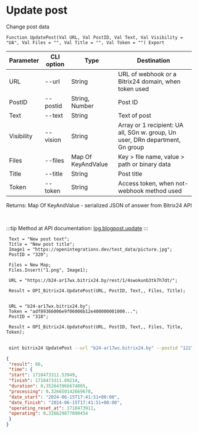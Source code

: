 ﻿---
sidebar_position: 2
---

# Update post
 Change post data



`Function UpdatePost(Val URL, Val PostID, Val Text, Val Visibility = "UA", Val Files = "", Val Title = "", Val Token = "") Export`

 | Parameter | CLI option | Type | Destination |
 |-|-|-|-|
 | URL | --url | String | URL of webhook or a Bitrix24 domain, when token used |
 | PostID | --postid | String, Number | Post ID |
 | Text | --text | String | Text of post |
 | Visibility | --vision | String | Array or 1 recipient: UA all, SGn w. group, Un user, DRn department, Gn group |
 | Files | --files | Map Of KeyAndValue | Key > file name, value > path or binary data |
 | Title | --title | String | Post title |
 | Token | --token | String | Access token, when not-webhook method used |

 
 Returns: Map Of KeyAndValue - serialized JSON of answer from Bitrix24 API

<br/>

:::tip
Method at API documentation: [log.blogpost.update](https://dev.1c-bitrix.ru/rest_help/log/log_blogpost_update.php.php)
:::
<br/>


```bsl title="Code example"
 Text = "New post text";
 Title = "New post title";
 Image1 = "https://openintegrations.dev/test_data/picture.jpg";
 PostID = "320";
 
 Files = New Map;
 Files.Insert("1.png", Image1);
 
 URL = "https://b24-ar17wx.bitrix24.by/rest/1/4swokunb3tk7h7dt/";
 
 Result = OPI_Bitrix24.UpdatePost(URL, PostID, Text,, Files, Title);
 
 
 URL = "b24-ar17wx.bitrix24.by";
 Token = "adf89366006e9f06006b12e400000001000...";
 PostID = "318";
 
 Result = OPI_Bitrix24.UpdatePost(URL, PostID, Text,, Files, Title, Token);
```
	


```sh title="CLI command example"
 
 oint bitrix24 UpdatePost --url "b24-ar17wx.bitrix24.by" --postid "122" --text %text% --vision %vision% --files %files% --title %title% --token "b9df7366006e9f06006b12e400000001000..."

```

```json title="Result"
{
 "result": 86,
 "time": {
 "start": 1718473311.53949,
 "finish": 1718473311.89214,
 "duration": 0.352643966674805,
 "processing": 0.326650142669678,
 "date_start": "2024-06-15T17:41:51+00:00",
 "date_finish": "2024-06-15T17:41:51+00:00",
 "operating_reset_at": 1718473911,
 "operating": 0.326629877090454
 }
}
```
